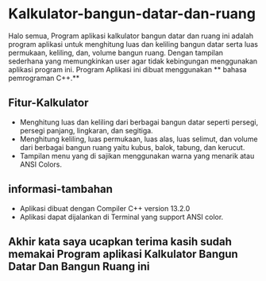 ﻿# Kalkulator-bangun-datar-dan-ruang

Halo semua, Program aplikasi kalkulator bangun datar dan ruang ini adalah program aplikasi untuk menghitung luas dan keliling bangun datar serta luas permukaan, keliling, dan, volume bangun ruang. Dengan tampilan sederhana yang memungkinkan user agar tidak kebingungan menggunakan aplikasi program ini.
Program Aplikasi ini dibuat menggunakan ** bahasa pemrograman C++.**

## Fitur-Kalkulator

- Menghitung luas dan keliling dari berbagai bangun datar seperti persegi, persegi panjang, lingkaran, dan segitiga.
- Menghitung keliling, luas permukaan, luas alas, luas selimut, dan volume dari berbagai bangun ruang yaitu kubus, balok, tabung, dan kerucut.
- Tampilan menu yang di sajikan menggunakan warna yang menarik atau ANSI Colors.

## informasi-tambahan

- Aplikasi dibuat dengan Compiler C++ version 13.2.0
- Aplikasi dapat dijalankan di Terminal yang support ANSI color.

## Akhir kata saya ucapkan terima kasih sudah memakai Program aplikasi Kalkulator Bangun Datar Dan Bangun Ruang ini
